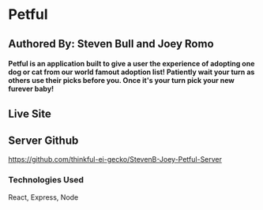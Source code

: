 # Petful

## Authored By: Steven Bull and Joey Romo

#### Petful is an application built to give a user the experience of adopting one dog or cat from our world famout adoption list! Patiently wait your turn as others use their picks before you. Once it's your turn pick your new furever baby!

## Live Site



## Server Github

https://github.com/thinkful-ei-gecko/StevenB-Joey-Petful-Server

### Technologies Used
React, Express, Node